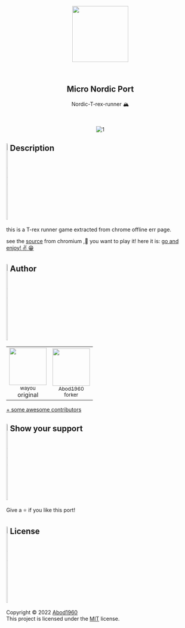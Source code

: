 <p align="center">
    <img src="https://i.imgur.com/xDQfTqK.png" width = 150rem/>
</p>
<br>
<h2 align="center"> <b>Micro Nordic Port</b> </h2>
<p align="center">Nordic-T-rex-runner 🏔
</p>

<br>
<div align="center">
  
![1](https://github.com/Abod1960/Nordic-T-rex-runner/blob/2e452e6a3e957960bd7644ccf4d45f25ce858899/assets/nord%20theme%20preview.gif)

</div>

<h2 style="display: flex; flex-direction: row; justify-content: start;"> <img width="2%" alt="Abod1960" src="https://i.imgur.com/9dexckH.png"> Description</h2>

this is a T-rex runner game extracted from chrome offline err page.

see the [source](https://cs.chromium.org/chromium/src/components/neterror/resources/offline.js?q=t-rex+package:%5Echromium$&dr=C&l=7) from chromium
,💠 you want to play it!
here it is:
[go and enjoy! :v: :grin:  ](https://abod1960.github.io/Nordic-T-rex-runner/)
  
<h2 style="display: flex; flex-direction: row; justify-content: start;"> <img width="2%" alt="Abod1960" src="https://i.imgur.com/89PM7QC.png"> Author</h2>
<table>
  <tr>
    <td align="center"><a href="https://github.com/wayou"><img src="https://avatars.githubusercontent.com/u/3783096?v=4" width="100px;" alt=""/><br /><sub>wayou</sub></a><br />original</td>
    <td align="center"><a href="https://abod1960.github.io/My-Website/?i=1"><img src="https://avatars.githubusercontent.com/u/79435005?v=4" width="100px;" alt=""/><br /><sub>Abod1960</sub></a><br /><small>forker</small></td>
  </tr>
</table>

[+ some awesome contributors](https://github.com/Micro-Nordic/Nordic-T-rex-runner/graphs/contributors)

<h2 style="display: flex; flex-direction: row; justify-content: start;"> <img width="2%" alt="Abod1960" src="https://i.imgur.com/zaTDMta.png"> Show your support</h2>

Give a ⭐️ if you like this port!
  
<h2 style="display: flex; flex-direction: row; justify-content: start;"> <img width="2%" alt="Abod1960" src="https://i.imgur.com/oUWxDRu.png"> License</h2>

Copyright © 2022 [Abod1960](https://github.com/Abod1960)<br>
This project is licensed under the [MIT](https://github.com/Micro-Nordic/Nord-Circular-Calendar-Clock-Display/blob/main/LICENSE) license.<br>
